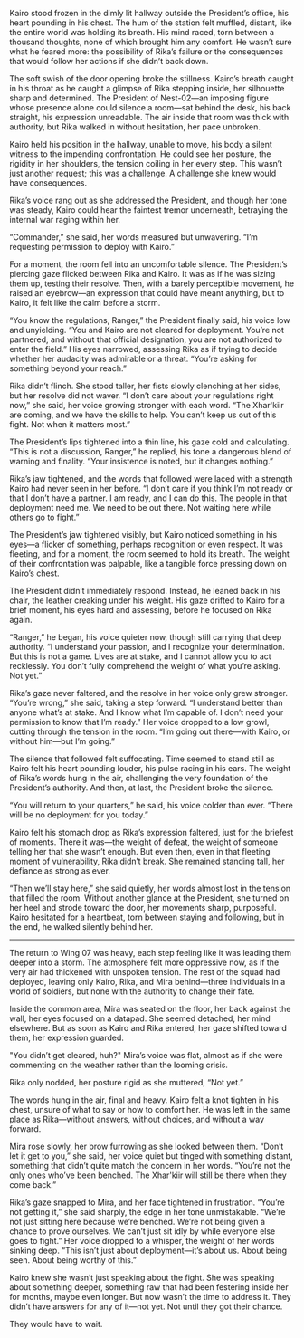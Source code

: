 Kairo stood frozen in the dimly lit hallway outside the President’s office, his heart pounding in his chest. The hum of the station felt muffled, distant, like the entire world was holding its breath. His mind raced, torn between a thousand thoughts, none of which brought him any comfort. He wasn’t sure what he feared more: the possibility of Rika’s failure or the consequences that would follow her actions if she didn’t back down.

The soft swish of the door opening broke the stillness. Kairo’s breath caught in his throat as he caught a glimpse of Rika stepping inside, her silhouette sharp and determined. The President of Nest-02—an imposing figure whose presence alone could silence a room—sat behind the desk, his back straight, his expression unreadable. The air inside that room was thick with authority, but Rika walked in without hesitation, her pace unbroken.

Kairo held his position in the hallway, unable to move, his body a silent witness to the impending confrontation. He could see her posture, the rigidity in her shoulders, the tension coiling in her every step. This wasn’t just another request; this was a challenge. A challenge she knew would have consequences.

Rika’s voice rang out as she addressed the President, and though her tone was steady, Kairo could hear the faintest tremor underneath, betraying the internal war raging within her.

“Commander,” she said, her words measured but unwavering. “I’m requesting permission to deploy with Kairo.”

For a moment, the room fell into an uncomfortable silence. The President’s piercing gaze flicked between Rika and Kairo. It was as if he was sizing them up, testing their resolve. Then, with a barely perceptible movement, he raised an eyebrow—an expression that could have meant anything, but to Kairo, it felt like the calm before a storm.

“You know the regulations, Ranger,” the President finally said, his voice low and unyielding. “You and Kairo are not cleared for deployment. You’re not partnered, and without that official designation, you are not authorized to enter the field.” His eyes narrowed, assessing Rika as if trying to decide whether her audacity was admirable or a threat. “You’re asking for something beyond your reach.”

Rika didn’t flinch. She stood taller, her fists slowly clenching at her sides, but her resolve did not waver. “I don’t care about your regulations right now,” she said, her voice growing stronger with each word. “The Xhar'kiir are coming, and we have the skills to help. You can’t keep us out of this fight. Not when it matters most.”

The President’s lips tightened into a thin line, his gaze cold and calculating. “This is not a discussion, Ranger,” he replied, his tone a dangerous blend of warning and finality. “Your insistence is noted, but it changes nothing.”

Rika’s jaw tightened, and the words that followed were laced with a strength Kairo had never seen in her before. “I don’t care if you think I’m not ready or that I don’t have a partner. I am ready, and I can do this. The people in that deployment need me. We need to be out there. Not waiting here while others go to fight.”

The President’s jaw tightened visibly, but Kairo noticed something in his eyes—a flicker of something, perhaps recognition or even respect. It was fleeting, and for a moment, the room seemed to hold its breath. The weight of their confrontation was palpable, like a tangible force pressing down on Kairo’s chest.

The President didn’t immediately respond. Instead, he leaned back in his chair, the leather creaking under his weight. His gaze drifted to Kairo for a brief moment, his eyes hard and assessing, before he focused on Rika again.

“Ranger,” he began, his voice quieter now, though still carrying that deep authority. “I understand your passion, and I recognize your determination. But this is not a game. Lives are at stake, and I cannot allow you to act recklessly. You don’t fully comprehend the weight of what you’re asking. Not yet.”

Rika’s gaze never faltered, and the resolve in her voice only grew stronger. “You’re wrong,” she said, taking a step forward. “I understand better than anyone what’s at stake. And I know what I’m capable of. I don’t need your permission to know that I’m ready.” Her voice dropped to a low growl, cutting through the tension in the room. “I’m going out there—with Kairo, or without him—but I’m going.”

The silence that followed felt suffocating. Time seemed to stand still as Kairo felt his heart pounding louder, his pulse racing in his ears. The weight of Rika’s words hung in the air, challenging the very foundation of the President’s authority. And then, at last, the President broke the silence.

“You will return to your quarters,” he said, his voice colder than ever. “There will be no deployment for you today.”

Kairo felt his stomach drop as Rika’s expression faltered, just for the briefest of moments. There it was—the weight of defeat, the weight of someone telling her that she wasn’t enough. But even then, even in that fleeting moment of vulnerability, Rika didn’t break. She remained standing tall, her defiance as strong as ever.

“Then we’ll stay here,” she said quietly, her words almost lost in the tension that filled the room. Without another glance at the President, she turned on her heel and strode toward the door, her movements sharp, purposeful. Kairo hesitated for a heartbeat, torn between staying and following, but in the end, he walked silently behind her.

---

The return to Wing 07 was heavy, each step feeling like it was leading them deeper into a storm. The atmosphere felt more oppressive now, as if the very air had thickened with unspoken tension. The rest of the squad had deployed, leaving only Kairo, Rika, and Mira behind—three individuals in a world of soldiers, but none with the authority to change their fate.

Inside the common area, Mira was seated on the floor, her back against the wall, her eyes focused on a datapad. She seemed detached, her mind elsewhere. But as soon as Kairo and Rika entered, her gaze shifted toward them, her expression guarded.

"You didn’t get cleared, huh?" Mira’s voice was flat, almost as if she were commenting on the weather rather than the looming crisis.

Rika only nodded, her posture rigid as she muttered, “Not yet.”

The words hung in the air, final and heavy. Kairo felt a knot tighten in his chest, unsure of what to say or how to comfort her. He was left in the same place as Rika—without answers, without choices, and without a way forward.

Mira rose slowly, her brow furrowing as she looked between them. “Don’t let it get to you,” she said, her voice quiet but tinged with something distant, something that didn’t quite match the concern in her words. “You’re not the only ones who’ve been benched. The Xhar'kiir will still be there when they come back.”

Rika’s gaze snapped to Mira, and her face tightened in frustration. “You’re not getting it,” she said sharply, the edge in her tone unmistakable. “We’re not just sitting here because we’re benched. We’re not being given a chance to prove ourselves. We can’t just sit idly by while everyone else goes to fight.” Her voice dropped to a whisper, the weight of her words sinking deep. “This isn’t just about deployment—it’s about us. About being seen. About being worthy of this.”

Kairo knew she wasn’t just speaking about the fight. She was speaking about something deeper, something raw that had been festering inside her for months, maybe even longer. But now wasn’t the time to address it. They didn’t have answers for any of it—not yet. Not until they got their chance.

They would have to wait.
